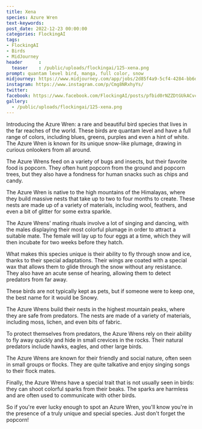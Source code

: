 ```yaml
---
title: Xena
species: Azure Wren 
text-keywords: 
post_date: 2022-12-23 00:00:00
categories: FlockingAI
tags:
- FlockingAI
- Birds
- MidJourney 
header      :
  teaser    : /public/uploads/flockingai/125-xena.png
prompt: quantam level bird, manga, full color, snow
midjourney: https://www.midjourney.com/app/jobs/2d85f4a9-5cf4-4284-bb6d-c00fb8f23659
instagram: https://www.instagram.com/p/Cmg8NRxhyYs/
twitter: 
facebook: https://www.facebook.com/FlockingAI/posts/pfbid0rNZZDtGUkACvcP8bYmMLq2s33c9FuTEf9QqfMAYNSM7mHwUckXPPmfKzGWDZZ2Hsl
gallery: 
  - /public/uploads/flockingai/125-xena.png
---
```



Introducing the Azure Wren: a rare and beautiful bird species that lives in the far reaches of the world. These birds are quantam level and have a full range of colors, including blues, greens, purples and even a hint of white. The Azure Wren is known for its unique snow-like plumage, drawing in curious onlookers from all around.

The Azure Wrens feed on a variety of bugs and insects, but their favorite food is popcorn. They often hunt popcorn from the ground and popcorn trees, but they also have a fondness for human snacks such as chips and candy.

The Azure Wren is native to the high mountains of the Himalayas, where they build massive nests that take up to two to four months to create. These nests are made up of a variety of materials, including wool, feathers, and even a bit of glitter for some extra sparkle.

The Azure Wrens' mating rituals involve a lot of singing and dancing, with the males displaying their most colorful plumage in order to attract a suitable mate. The female will lay up to four eggs at a time, which they will then incubate for two weeks before they hatch.

What makes this species unique is their ability to fly through snow and ice, thanks to their special adaptations. Their wings are coated with a special wax that allows them to glide through the snow without any resistance. They also have an acute sense of hearing, allowing them to detect predators from far away.

These birds are not typically kept as pets, but if someone were to keep one, the best name for it would be Snowy.

The Azure Wrens build their nests in the highest mountain peaks, where they are safe from predators. The nests are made of a variety of materials, including moss, lichen, and even bits of fabric.

To protect themselves from predators, the Azure Wrens rely on their ability to fly away quickly and hide in small crevices in the rocks. Their natural predators include hawks, eagles, and other large birds.

The Azure Wrens are known for their friendly and social nature, often seen in small groups or flocks. They are quite talkative and enjoy singing songs to their flock mates.

Finally, the Azure Wrens have a special trait that is not usually seen in birds: they can shoot colorful sparks from their beaks. The sparks are harmless and are often used to communicate with other birds.

So if you're ever lucky enough to spot an Azure Wren, you'll know you're in the presence of a truly unique and special species. Just don't forget the popcorn!
